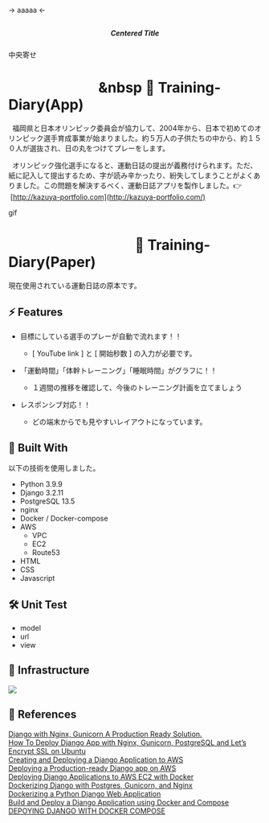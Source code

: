 -> aaaaa <-

## <h5 style="text-align: center;">Centered Title</h5>

<td style="text-align: center;">中央寄せ</td>


# &nbsp;&nbsp;&nbsp;&nbsp;&nbsp;&nbsp;&nbsp;&nbsp;&nbsp;&nbsp;&nbsp;&nbsp;&nbsp;&nbsp;&nbsp;&nbsp;&nbsp;&nbsp;&nbsp;&nbsp;&nbsp;&nbsp;&nbsp;&nbsp;&nbsp;&nbsp;&nbsp;&nbsp 📱 Training-Diary(App)

   &nbsp;&nbsp;福岡県と日本オリンピック委員会が協力して、2004年から、日本で初めてのオリンピック選手育成事業が始まりました。約５万人の子供たちの中から、約１５０人が選抜され、日の丸をつけてプレーをします。  
   
   
  &nbsp;&nbsp;オリンピック強化選手になると、運動日誌の提出が義務付けられます。ただ、紙に記入して提出するため、字が読み辛かったり、紛失してしまうことがよくありました。この問題を解決するべく、運動日誌アプリを製作しました。:point_right:  &nbsp;[http://kazuya-portfolio.com](http://kazuya-portfolio.com/)

gif

# &nbsp;&nbsp;&nbsp;&nbsp;&nbsp;&nbsp;&nbsp;&nbsp;&nbsp;&nbsp;&nbsp;&nbsp;&nbsp;&nbsp;&nbsp;&nbsp;&nbsp;&nbsp;&nbsp;&nbsp;&nbsp;&nbsp;&nbsp;&nbsp;&nbsp;&nbsp;&nbsp;&nbsp;&nbsp;&nbsp;&nbsp;&nbsp;&nbsp;&nbsp;&nbsp;&nbsp;&nbsp; :page_facing_up: Training-Diary(Paper)
現在使用されている運動日誌の原本です。


##  ⚡️ Features  
- 目標にしている選手のプレーが自動で流れます！！
  - [ YouTube link ] と [ 開始秒数 ] の入力が必要です。   


- 「運動時間」「体幹トレーニング」「睡眠時間」がグラフに！！
  - １週間の推移を確認して、今後のトレーニング計画を立てましょう


- レスポンシブ対応！！
  - どの端末からでも見やすいレイアウトになっています。


## 🎨 Built With  
以下の技術を使用しました。
- Python 3.9.9
- Django 3.2.11
- PostgreSQL 13.5
- nginx
- Docker / Docker-compose
- AWS
  - VPC
  - EC2
  - Route53
- HTML
- CSS
- Javascript

## 🛠 Unit Test 
- model 
- url
- view


## :trident: Infrastructure
![](https://user-images.githubusercontent.com/87218628/145961368-510f1b40-7187-4271-9bb2-2fadcbd43c84.jpg)


## 📖 References  
[Django with Nginx, Gunicorn A Production Ready Solution.](https://medium.com/analytics-vidhya/dajngo-with-nginx-gunicorn-aaf8431dc9e0)  
[How To Deploy Django App with Nginx, Gunicorn, PostgreSQL and Let’s Encrypt SSL on Ubuntu](https://djangocentral.com/deploy-django-with-nginx-gunicorn-postgresql-and-lets-encrypt-ssl-on-ubuntu/)  
[Creating and Deploying a Django Application to AWS](https://www.pulumi.com/blog/deploying-a-django-application-to-aws/)  
[Deploying a Production-ready Django app on AWS](https://dev.to/rmiyazaki6499/deploying-a-production-ready-django-app-on-aws-1pk3)  
[Deploying Django Applications to AWS EC2 with Docker](https://stackabuse.com/deploying-django-applications-to-aws-ec2-with-docker/)  
[Dockerizing Django with Postgres, Gunicorn, and Nginx](https://testdriven.io/blog/dockerizing-django-with-postgres-gunicorn-and-nginx/)  
[Dockerizing a Python Django Web Application](https://semaphoreci.com/community/tutorials/dockerizing-a-python-django-web-application)  
[Build and Deploy a Django Application using Docker and Compose](https://levelup.gitconnected.com/build-and-deploy-a-django-application-using-docker-and-compose-9bf0d8dc5ebb)  
[DEPOYING DJANGO WITH DOCKER COMPOSE](https://londonappdeveloper.com/deploying-django-with-docker-compose/)




